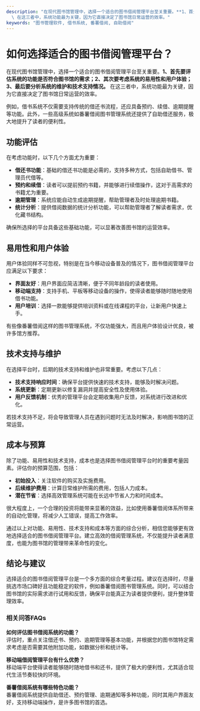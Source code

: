 ```yaml
---
description: "在现代图书馆管理中，选择一个适合的图书借阅管理平台至关重要。**1、首先要评估系统的功能是否符合图书馆的需求；2、其次要考虑系统的易用性和用户体验；3、最后要分析系统的维护和技术支持情况。**\
  \ 在这三者中，系统功能最为关键，因为它直接决定了图书馆日常运营的效率。"
keywords: "图书管理软件, 借书系统, 番薯借阅, 自助借阅"
---
```

# 如何选择适合的图书借阅管理平台？

在现代图书馆管理中，选择一个适合的图书借阅管理平台至关重要。**1、首先要评估系统的功能是否符合图书馆的需求；2、其次要考虑系统的易用性和用户体验；3、最后要分析系统的维护和技术支持情况。** 在这三者中，系统功能最为关键，因为它直接决定了图书馆日常运营的效率。

例如，借书系统不仅需要支持传统的借还书流程，还应具备预约、续借、逾期提醒等功能。此外，一些高级系统如番薯借阅图书管理系统还提供了自助借还服务，极大地提升了读者的便利性。

## 功能评估

在考虑功能时，以下几个方面尤为重要：

- **借还书功能**：基础的借还书功能是必需的，支持多种方式，包括自助借书、管理员代借等。
- **预约和续借**：读者可以提前预约书籍，并能够进行续借操作，这对于高需求的书籍尤为重要。
- **逾期管理**：系统应能自动生成逾期提醒，帮助管理者及时处理逾期书籍。
- **统计分析**：提供借阅数据的统计分析功能，可以帮助管理者了解读者需求，优化藏书结构。

确保所选择的平台具备这些基础功能，可以显著改善图书馆的运营效率。

## 易用性和用户体验

用户体验同样不可忽视，特别是在当今移动设备普及的情况下，图书借阅管理平台应满足以下要求：

- **界面友好**：用户界面应简洁清晰，便于不同年龄段的读者使用。
- **移动端支持**：支持手机、平板等移动设备的操作，使得读者能够随时随地使用借书功能。
- **用户培训**：选择一款能够提供培训资料或在线课程的平台，让新用户快速上手。

有些像番薯借阅这样的图书管理系统，不仅功能强大，而且用户体验设计优良，被许多馆方推荐。

## 技术支持与维护

在选择平台时，后期的技术支持和维护也非常重要。考虑以下几点：

- **技术支持响应时间**：确保平台提供快速的技术支持，能够及时解决问题。
- **系统更新**：定期更新以修复漏洞并提高安全性及使用体验。
- **用户反馈机制**：优秀的管理平台会定期收集用户反馈，对系统进行改进和优化。

若技术支持不足，将会导致管理人员在遇到问题时无法及时解决，影响图书馆的正常运营。

## 成本与预算

除了功能、易用性和技术支持，成本也是选择图书借阅管理平台时的重要考量因素。评估你的预算范围，包括：

- **初始投入**：关注软件的购买及实施费用。
- **后续维护费用**：计算日常维护所需的费用，包括人力成本。
- **潜在节省**：选择高效管理系统可能在长远中节省人力和时间成本。

很大程度上，一个合理的投资将能带来显著的效益，比如使用番薯借阅体系所带来的自动化管理，将减少人工错误，提高工作效率。

通过以上对功能、易用性、技术支持和成本等方面的综合分析，相信您能够更有效地选择适合的图书借阅管理平台。建立高效的借阅管理系统，不仅能提升读者满意度，也能为图书馆的管理带来革命性的变化。

## 结论与建议

选择适合的图书借阅管理平台是一个多方面的综合考量过程。建议在选择时，尽量挑选市场口碑好且功能稳定的软件，例如番薯借阅图书管理系统。同时，可以结合图书馆的实际需求进行试用和反馈，确保平台能真正为读者提供便利，提升整体管理效率。

### 相关问答FAQs

**如何评估图书借阅系统的功能？**  
评估时，重点关注借还书、预约、逾期管理等基本功能，并根据您的图书馆特定需求考虑是否需要其他附加功能，如数据分析和统计等。

**移动端借阅管理平台有什么优势？**  
移动端平台使得读者能够随时随地借书和还书，提供了极大的便利性，尤其适合现代生活节奏较快的环境。

**番薯借阅系统有哪些特色功能？**  
番薯借阅系统提供自助借还、预约管理、逾期通知等多种功能，同时其用户界面友好，支持移动端操作，是许多图书馆的首选。
